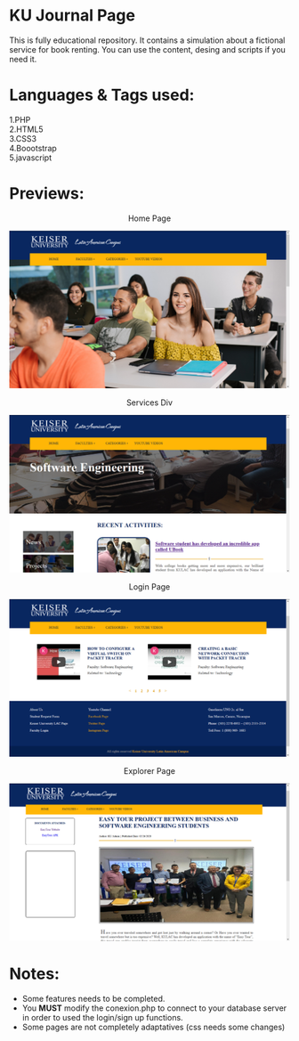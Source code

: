 # KU Journal Page

This is fully educational repository. It contains a simulation about a fictional service for book renting.
You can  use the content, desing and scripts if you need it.

# Languages & Tags used:
 
 1.PHP  
 2.HTML5  
 3.CSS3  
 4.Boootstrap  
 5.javascript  
 
 # Previews:
 <p align="center">Home Page</p>  
 
![Screenshot](previews/preview1.png)

<p align="center"> Services Div</p>

![Screenshot](previews/preview2.png)

<p align="center">Login Page</p> 

![Screenshot](previews/preview3.png)

<p align="center">Explorer Page</p> 

![Screenshot](previews/preview4.png)  

# Notes:
* Some features needs to be completed.  
* You <b>MUST</b> modify the conexion.php to connect to your database server in order to used the login/sign up functions.  
* Some pages are not completely adaptatives (css needs some changes)
  
